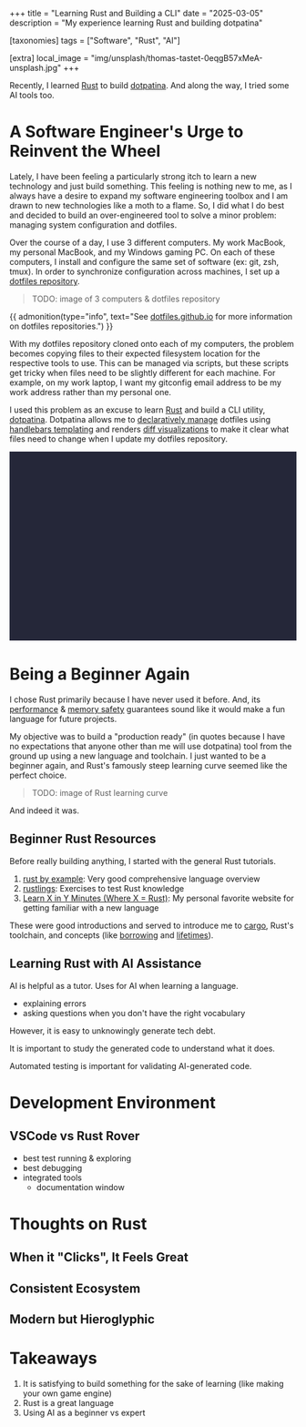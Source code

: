 +++
title = "Learning Rust and Building a CLI"
date = "2025-03-05"
description = "My experience learning Rust and building dotpatina"

[taxonomies]
tags = ["Software", "Rust", "AI"]

[extra]
local_image = "img/unsplash/thomas-tastet-0eqgB57xMeA-unsplash.jpg"
+++

Recently, I learned [Rust](https://www.rust-lang.org/) to build [dotpatina](https://github.com/axis7818/dotpatina). And along the way, I tried some AI tools too.

# A Software Engineer's Urge to Reinvent the Wheel

Lately, I have been feeling a particularly strong itch to learn a new technology and just build something. This feeling is nothing new to me, as I always have a desire to expand my software engineering toolbox and I am drawn to new technologies like a moth to a flame. So, I did what I do best and decided to build an over-engineered tool to solve a minor problem: managing system configuration and dotfiles.

Over the course of a day, I use 3 different computers. My work MacBook, my personal MacBook, and my Windows gaming PC. On each of these computers, I install and configure the same set of software (ex: git, zsh, tmux). In order to synchronize configuration across machines, I set up a [dotfiles repository](https://github.com/axis7818/dotfiles).

> TODO: image of 3 computers & dotfiles repository

{{ admonition(type="info", text="See [dotfiles.github.io](https://dotfiles.github.io) for more information on dotfiles repositories.") }}

With my dotfiles repository cloned onto each of my computers, the problem becomes copying files to their expected filesystem location for the respective tools to use. This can be managed via scripts, but these scripts get tricky when files need to be slightly different for each machine. For example, on my work laptop, I want my gitconfig email address to be my work address rather than my personal one.

I used this problem as an excuse to learn [Rust](https://www.rust-lang.org/) and build a CLI utility, [dotpatina](https://github.com/axis7818/dotpatina). Dotpatina allows me to [declaratively manage](https://github.com/axis7818/dotpatina?tab=readme-ov-file#patina-file) dotfiles using [handlebars templating](https://handlebarsjs.com/guide/) and renders [diff visualizations](https://github.com/axis7818/dotpatina?tab=readme-ov-file#applying-a-patina) to make it clear what files need to change when I update my dotfiles repository.

![patina apply gif](/img/dotpatina/update-patina.gif)

# Being a Beginner Again

I chose Rust primarily because I have never used it before. And, its [performance](https://niklas-heer.github.io/speed-comparison/) & [memory safety](https://www.nsa.gov/Press-Room/Press-Releases-Statements/Press-Release-View/Article/3608324/us-and-international-partners-issue-recommendations-to-secure-software-products/) guarantees sound like it would make a fun language for future projects.

My objective was to build a "production ready" (in quotes because I have no expectations that anyone other than me will use dotpatina) tool from the ground up using a new language and toolchain. I just wanted to be a beginner again, and Rust's famously steep learning curve seemed like the perfect choice.

> TODO: image of Rust learning curve

And indeed it was.

## Beginner Rust Resources

Before really building anything, I started with the general Rust tutorials.

1. [rust by example](https://doc.rust-lang.org/rust-by-example/): Very good comprehensive language overview
1. [rustlings](https://rustlings.cool/): Exercises to test Rust knowledge
1. [Learn X in Y Minutes (Where X = Rust)](https://learnxinyminutes.com/rust/): My personal favorite website for getting familiar with a new language

These were good introductions and served to introduce me to [cargo](https://doc.rust-lang.org/cargo/guide/why-cargo-exists.html), Rust's toolchain, and concepts (like [borrowing](https://doc.rust-lang.org/rust-by-example/scope/borrow.html) and [lifetimes](https://doc.rust-lang.org/rust-by-example/scope/lifetime.html)).

## Learning Rust with AI Assistance

AI is helpful as a tutor. Uses for AI when learning a language.

- explaining errors
- asking questions when you don't have the right vocabulary

However, it is easy to unknowingly generate tech debt.

It is important to study the generated code to understand what it does.

Automated testing is important for validating AI-generated code.

# Development Environment

## VSCode vs Rust Rover

- best test running & exploring
- best debugging
- integrated tools
  - documentation window

# Thoughts on Rust

## When it "Clicks", It Feels Great

## Consistent Ecosystem

## Modern but Hieroglyphic

# Takeaways

1. It is satisfying to build something for the sake of learning (like making your own game engine)
1. Rust is a great language
1. Using AI as a beginner vs expert
